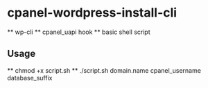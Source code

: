 # cpanel-wordpress-install-cli

** wp-cli
** cpanel_uapi hook 
** basic shell script

## Usage
** chmod +x script.sh 
** ./script.sh domain.name cpanel_username database_suffix 
